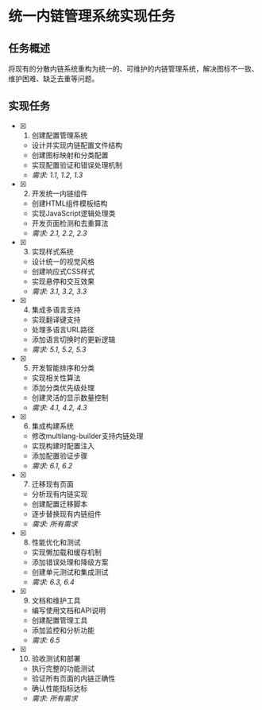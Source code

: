# 统一内链管理系统实现任务

## 任务概述

将现有的分散内链系统重构为统一的、可维护的内链管理系统，解决图标不一致、维护困难、缺乏去重等问题。

## 实现任务

- [x] 1. 创建配置管理系统


  - 设计并实现内链配置文件结构
  - 创建图标映射和分类配置
  - 实现配置验证和错误处理机制
  - _需求: 1.1, 1.2, 1.3_


- [x] 2. 开发统一内链组件

  - 创建HTML组件模板结构
  - 实现JavaScript逻辑处理类
  - 开发页面检测和去重算法
  - _需求: 2.1, 2.2, 2.3_

- [x] 3. 实现样式系统



  - 设计统一的视觉风格
  - 创建响应式CSS样式
  - 实现悬停和交互效果
  - _需求: 3.1, 3.2, 3.3_

- [x] 4. 集成多语言支持


  - 实现翻译键支持
  - 处理多语言URL路径
  - 添加语言切换时的更新逻辑
  - _需求: 5.1, 5.2, 5.3_

- [x] 5. 开发智能排序和分类


  - 实现相关性算法
  - 添加分类优先级处理
  - 创建灵活的显示数量控制
  - _需求: 4.1, 4.2, 4.3_

- [x] 6. 集成构建系统




  - 修改multilang-builder支持内链处理
  - 实现构建时配置注入
  - 添加配置验证步骤
  - _需求: 6.1, 6.2_

- [x] 7. 迁移现有页面



  - 分析现有内链实现
  - 创建配置迁移脚本
  - 逐步替换现有内链组件
  - _需求: 所有需求_

- [x] 8. 性能优化和测试


  - 实现懒加载和缓存机制
  - 添加错误处理和降级方案
  - 创建单元测试和集成测试
  - _需求: 6.3, 6.4_

- [x] 9. 文档和维护工具


  - 编写使用文档和API说明
  - 创建配置管理工具
  - 添加监控和分析功能
  - _需求: 6.5_

- [x] 10. 验收测试和部署






  - 执行完整的功能测试
  - 验证所有页面的内链正确性
  - 确认性能指标达标
  - _需求: 所有需求_